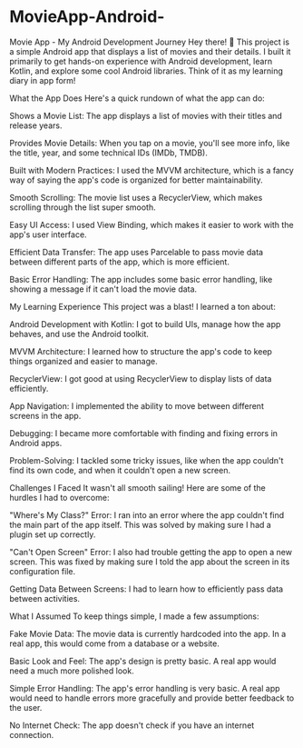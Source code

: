 # MovieApp-Android-
Movie App - My Android Development Journey
Hey there! 👋
This project is a simple Android app that displays a list of movies and their details. I built it primarily to get hands-on experience with Android development, learn Kotlin, and explore some cool Android libraries.  Think of it as my learning diary in app form!

What the App Does
Here's a quick rundown of what the app can do:

Shows a Movie List: The app displays a list of movies with their titles and release years.

Provides Movie Details: When you tap on a movie, you'll see more info, like the title, year, and some technical IDs (IMDb, TMDB).

Built with Modern Practices: I used the MVVM architecture, which is a fancy way of saying the app's code is organized for better maintainability.

Smooth Scrolling: The movie list uses a RecyclerView, which makes scrolling through the list super smooth.

Easy UI Access: I used View Binding, which makes it easier to work with the app's user interface.

Efficient Data Transfer: The app uses Parcelable to pass movie data between different parts of the app, which is more efficient.

Basic Error Handling: The app includes some basic error handling, like showing a message if it can't load the movie data.

My Learning Experience
This project was a blast! I learned a ton about:

Android Development with Kotlin: I got to build UIs, manage how the app behaves, and use the Android toolkit.

MVVM Architecture: I learned how to structure the app's code to keep things organized and easier to manage.

RecyclerView: I got good at using RecyclerView to display lists of data efficiently.

App Navigation: I implemented the ability to move between different screens in the app.

Debugging: I became more comfortable with finding and fixing errors in Android apps.

Problem-Solving: I tackled some tricky issues, like when the app couldn't find its own code, and when it couldn't open a new screen.

Challenges I Faced
It wasn't all smooth sailing! Here are some of the hurdles I had to overcome:

"Where's My Class?" Error: I ran into an error where the app couldn't find the main part of the app itself.  This was solved by making sure I had a plugin set up correctly.

"Can't Open Screen" Error: I also had trouble getting the app to open a new screen. This was fixed by making sure I told the app about the screen in its configuration file.

Getting Data Between Screens: I had to learn how to efficiently pass data between activities.

What I Assumed
To keep things simple, I made a few assumptions:

Fake Movie Data: The movie data is currently hardcoded into the app. In a real app, this would come from a database or a website.

Basic Look and Feel: The app's design is pretty basic. A real app would need a much more polished look.

Simple Error Handling: The app's error handling is very basic. A real app would need to handle errors more gracefully and provide better feedback to the user.

No Internet Check: The app doesn't check if you have an internet connection.
